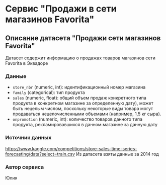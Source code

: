 # Сервис "Продажи в сети магазинов Favorita"

## Описание датасетa "Продажи сети магазинов Favorita"

Датасет содержит информацию о продажах товаров магазинов сети Favorita в Эквадоре

### Данные
- `store_nbr` (numeric, int): идентификационный номер магазина
- `family` (categorical): тип продукта
- `sales` (numeric, float): общий объем продаж конкретного типа продукта в конкретном магазине за определенную дату), может быть нецелым числом, поскольку некоторые виды товара могут продаваться нецелочисленными объемами (например, 1,5 кг сыра).
- `onpromotion` (numeric, int): количество товаров данного типа продукта, рекламировавшихся в данном магазине за данную дату

### Источник данных
https://www.kaggle.com/competitions/store-sales-time-series-forecasting/data?select=train.csv
Из датасета взяты данные за 2014 год


### Автор сервиса
Юлия
